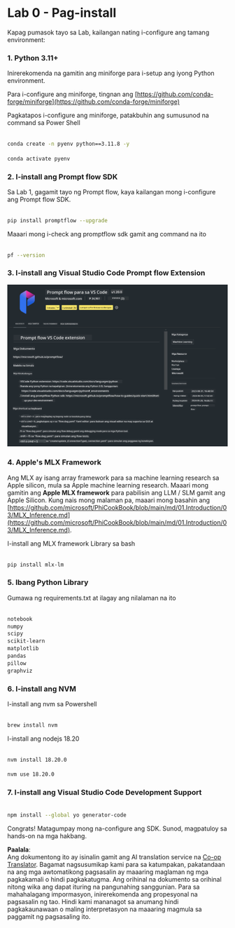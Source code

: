 <!--
CO_OP_TRANSLATOR_METADATA:
{
  "original_hash": "4b16264917d9b93169745d92b8ce8c65",
  "translation_date": "2025-05-09T19:36:38+00:00",
  "source_file": "md/02.Application/02.Code/Phi3/VSCodeExt/HOL/Apple/01.Installations.md",
  "language_code": "tl"
}
-->
# **Lab 0 - Pag-install**

Kapag pumasok tayo sa Lab, kailangan nating i-configure ang tamang environment:


### **1. Python 3.11+**

Inirerekomenda na gamitin ang miniforge para i-setup ang iyong Python environment.

Para i-configure ang miniforge, tingnan ang [https://github.com/conda-forge/miniforge](https://github.com/conda-forge/miniforge)

Pagkatapos i-configure ang miniforge, patakbuhin ang sumusunod na command sa Power Shell

```bash

conda create -n pyenv python==3.11.8 -y

conda activate pyenv

```


### **2. I-install ang Prompt flow SDK**

Sa Lab 1, gagamit tayo ng Prompt flow, kaya kailangan mong i-configure ang Prompt flow SDK.

```bash

pip install promptflow --upgrade

```

Maaari mong i-check ang promptflow sdk gamit ang command na ito

```bash

pf --version

```

### **3. I-install ang Visual Studio Code Prompt flow Extension**

![pf](../../../../../../../../../translated_images/pf_ext.fa065f22e1ee3e67157662d8be5241f346ddd83744045e3406d92b570e8d8b36.tl.png)

### **4. Apple's MLX Framework**

Ang MLX ay isang array framework para sa machine learning research sa Apple silicon, mula sa Apple machine learning research. Maaari mong gamitin ang **Apple MLX framework** para pabilisin ang LLM / SLM gamit ang Apple Silicon. Kung nais mong malaman pa, maaari mong basahin ang [https://github.com/microsoft/PhiCookBook/blob/main/md/01.Introduction/03/MLX_Inference.md](https://github.com/microsoft/PhiCookBook/blob/main/md/01.Introduction/03/MLX_Inference.md).

I-install ang MLX framework Library sa bash

```bash

pip install mlx-lm

```


### **5. Ibang Python Library**

Gumawa ng requirements.txt at ilagay ang nilalaman na ito

```txt

notebook
numpy 
scipy 
scikit-learn 
matplotlib 
pandas 
pillow 
graphviz

```


### **6. I-install ang NVM**

I-install ang nvm sa Powershell

```bash

brew install nvm

```

I-install ang nodejs 18.20

```bash

nvm install 18.20.0

nvm use 18.20.0

```

### **7. I-install ang Visual Studio Code Development Support**

```bash

npm install --global yo generator-code

```

Congrats! Matagumpay mong na-configure ang SDK. Sunod, magpatuloy sa hands-on na mga hakbang.

**Paalala**:  
Ang dokumentong ito ay isinalin gamit ang AI translation service na [Co-op Translator](https://github.com/Azure/co-op-translator). Bagamat nagsusumikap kami para sa katumpakan, pakatandaan na ang mga awtomatikong pagsasalin ay maaaring maglaman ng mga pagkakamali o hindi pagkakatugma. Ang orihinal na dokumento sa orihinal nitong wika ang dapat ituring na pangunahing sanggunian. Para sa mahahalagang impormasyon, inirerekomenda ang propesyonal na pagsasalin ng tao. Hindi kami mananagot sa anumang hindi pagkakaunawaan o maling interpretasyon na maaaring magmula sa paggamit ng pagsasaling ito.